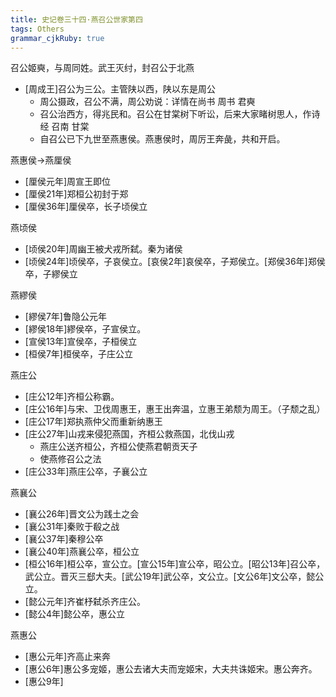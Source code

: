 ```yaml
---
title: 史记卷三十四·燕召公世家第四
tags: Others
grammar_cjkRuby: true
---
```

召公姬奭，与周同姓。武王灭纣，封召公于北燕
* [周成王]召公为三公。主管陕以西，陕以东是周公
    * 周公摄政，召公不满，周公劝说：详情在尚书 周书 君奭
    * 召公治西方，得兆民和。召公在甘棠树下听讼，后来大家睹树思人，作诗经 召南 甘棠
    * 自召公已下九世至燕惠侯。燕惠侯时，周厉王奔彘，共和开启。

燕惠侯->燕厘侯
* [厘侯元年]周宣王即位
* [厘侯21年]郑桓公初封于郑
* [厘侯36年]厘侯卒，长子顷侯立

燕顷侯
* [顷侯20年]周幽王被犬戎所弑。秦为诸侯
* [顷侯24年]顷侯卒，子哀侯立。[哀侯2年]哀侯卒，子郑侯立。[郑侯36年]郑侯卒，子繆侯立

燕繆侯
* [繆侯7年]鲁隐公元年
* [繆侯18年]繆侯卒，子宣侯立。
* [宣侯13年]宣侯卒，子桓侯立
* [桓侯7年]桓侯卒，子庄公立

燕庄公
* [庄公12年]齐桓公称霸。
* [庄公16年]与宋、卫伐周惠王，惠王出奔温，立惠王弟颓为周王。（子颓之乱）
* [庄公17年]郑执燕仲父而重新纳惠王
* [庄公27年]山戎来侵犯燕国，齐桓公救燕国，北伐山戎
	* 燕庄公送齐桓公，齐桓公使燕君朝贡天子
	* 使燕修召公之法
* [庄公33年]燕庄公卒，子襄公立

燕襄公
* [襄公26年]晋文公为践土之会
* [襄公31年]秦败于殽之战
* [襄公37年]秦穆公卒
* [襄公40年]燕襄公卒，桓公立
* [桓公16年]桓公卒，宣公立。[宣公15年]宣公卒，昭公立。[昭公13年]召公卒，武公立。晋灭三郄大夫。[武公19年]武公卒，文公立。[文公6年]文公卒，懿公立。
* [懿公元年]齐崔杼弑杀齐庄公。
* [懿公4年]懿公卒，惠公立

燕惠公
* [惠公元年]齐高止来奔
* [惠公6年]惠公多宠姬，惠公去诸大夫而宠姬宋，大夫共诛姬宋。惠公奔齐。
* [惠公9年]